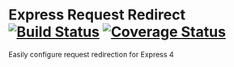 # Express Request Redirect [![Build Status](https://travis-ci.org/jamespegg/express-request-redirect.svg?branch=master)](https://travis-ci.org/jamespegg/express-request-redirect) [![Coverage Status](https://coveralls.io/repos/github/jamespegg/express-request-redirect/badge.svg?branch=master)](https://coveralls.io/github/jamespegg/express-request-redirect?branch=master)
Easily configure request redirection for Express 4
